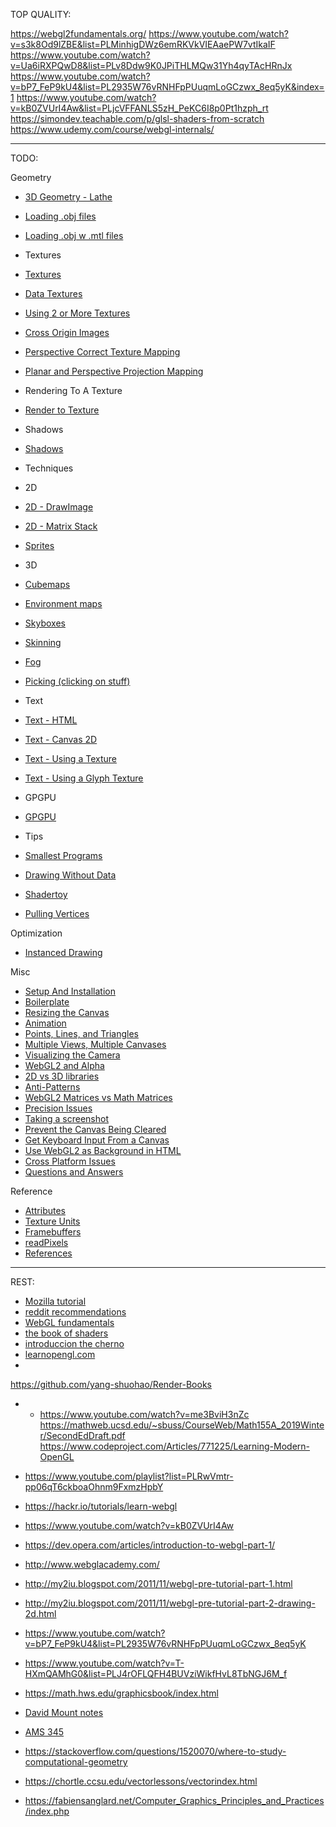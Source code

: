 TOP QUALITY:

https://webgl2fundamentals.org/
https://www.youtube.com/watch?v=s3k8Od9lZBE&list=PLMinhigDWz6emRKVkVIEAaePW7vtIkaIF
https://www.youtube.com/watch?v=Ua6iRXPQwD8&list=PLv8Ddw9K0JPiTHLMQw31Yh4qyTAcHRnJx
https://www.youtube.com/watch?v=bP7_FeP9kU4&list=PL2935W76vRNHFpPUuqmLoGCzwx_8eq5yK&index=1
https://www.youtube.com/watch?v=kB0ZVUrI4Aw&list=PLjcVFFANLS5zH_PeKC6I8p0Pt1hzph_rt
https://simondev.teachable.com/p/glsl-shaders-from-scratch
https://www.udemy.com/course/webgl-internals/

___

TODO:

Geometry

-   [3D Geometry - Lathe](https://webgl2fundamentals.org/webgl/lessons/webgl-3d-geometry-lathe.html)
-   [Loading .obj files](https://webgl2fundamentals.org/webgl/lessons/webgl-load-obj.html)
-   [Loading .obj w .mtl files](https://webgl2fundamentals.org/webgl/lessons/webgl-load-obj-w-mtl.html)

-   Textures

-   [Textures](https://webgl2fundamentals.org/webgl/lessons/webgl-3d-textures.html)
-   [Data Textures](https://webgl2fundamentals.org/webgl/lessons/webgl-data-textures.html)
-   [Using 2 or More Textures](https://webgl2fundamentals.org/webgl/lessons/webgl-2-textures.html)
-   [Cross Origin Images](https://webgl2fundamentals.org/webgl/lessons/webgl-cors-permission.html)
-   [Perspective Correct Texture Mapping](https://webgl2fundamentals.org/webgl/lessons/webgl-3d-perspective-correct-texturemapping.html)
-   [Planar and Perspective Projection Mapping](https://webgl2fundamentals.org/webgl/lessons/webgl-planar-projection-mapping.html)

-   Rendering To A Texture

-   [Render to Texture](https://webgl2fundamentals.org/webgl/lessons/webgl-render-to-texture.html)

-   Shadows

-   [Shadows](https://webgl2fundamentals.org/webgl/lessons/webgl-shadows.html)

-   Techniques

-   2D

-   [2D - DrawImage](https://webgl2fundamentals.org/webgl/lessons/webgl-2d-drawimage.html)
-   [2D - Matrix Stack](https://webgl2fundamentals.org/webgl/lessons/webgl-2d-matrix-stack.html)
-   [Sprites](https://webgl2fundamentals.org/webgl/lessons/webgl-sprites.html)

-   3D

-   [Cubemaps](https://webgl2fundamentals.org/webgl/lessons/webgl-cube-maps.html)
-   [Environment maps](https://webgl2fundamentals.org/webgl/lessons/webgl-environment-maps.html)
-   [Skyboxes](https://webgl2fundamentals.org/webgl/lessons/webgl-skybox.html)
-   [Skinning](https://webgl2fundamentals.org/webgl/lessons/webgl-skinning.html)
-   [Fog](https://webgl2fundamentals.org/webgl/lessons/webgl-fog.html)
-   [Picking (clicking on stuff)](https://webgl2fundamentals.org/webgl/lessons/webgl-picking.html)

-   Text

-   [Text - HTML](https://webgl2fundamentals.org/webgl/lessons/webgl-text-html.html)
-   [Text - Canvas 2D](https://webgl2fundamentals.org/webgl/lessons/webgl-text-canvas2d.html)
-   [Text - Using a Texture](https://webgl2fundamentals.org/webgl/lessons/webgl-text-texture.html)
-   [Text - Using a Glyph Texture](https://webgl2fundamentals.org/webgl/lessons/webgl-text-glyphs.html)

-   GPGPU

-   [GPGPU](https://webgl2fundamentals.org/webgl/lessons/webgl-gpgpu.html)

-   Tips

-   [Smallest Programs](https://webgl2fundamentals.org/webgl/lessons/webgl-smallest-programs.html)
-   [Drawing Without Data](https://webgl2fundamentals.org/webgl/lessons/webgl-drawing-without-data.html)
-   [Shadertoy](https://webgl2fundamentals.org/webgl/lessons/webgl-shadertoy.html)
-   [Pulling Vertices](https://webgl2fundamentals.org/webgl/lessons/webgl-pulling-vertices.html)

Optimization
-   [Instanced Drawing](https://webgl2fundamentals.org/webgl/lessons/webgl-instanced-drawing.html)

 Misc

-   [Setup And Installation](https://webgl2fundamentals.org/webgl/lessons/webgl-setup-and-installation.html)
-   [Boilerplate](https://webgl2fundamentals.org/webgl/lessons/webgl-boilerplate.html)
-   [Resizing the Canvas](https://webgl2fundamentals.org/webgl/lessons/webgl-resizing-the-canvas.html)
-   [Animation](https://webgl2fundamentals.org/webgl/lessons/webgl-animation.html)
-   [Points, Lines, and Triangles](https://webgl2fundamentals.org/webgl/lessons/webgl-points-lines-triangles.html)
-   [Multiple Views, Multiple Canvases](https://webgl2fundamentals.org/webgl/lessons/webgl-multiple-views.html)
-   [Visualizing the Camera](https://webgl2fundamentals.org/webgl/lessons/webgl-visualizing-the-camera.html)
-   [WebGL2 and Alpha](https://webgl2fundamentals.org/webgl/lessons/webgl-and-alpha.html)
-   [2D vs 3D libraries](https://webgl2fundamentals.org/webgl/lessons/webgl-2d-vs-3d-library.html)
-   [Anti-Patterns](https://webgl2fundamentals.org/webgl/lessons/webgl-anti-patterns.html)
-   [WebGL2 Matrices vs Math Matrices](https://webgl2fundamentals.org/webgl/lessons/webgl-matrix-vs-math.html)
-   [Precision Issues](https://webgl2fundamentals.org/webgl/lessons/webgl-precision-issues.html)
-   [Taking a screenshot](https://webgl2fundamentals.org/webgl/lessons/webgl-tips.html#screenshot)
-   [Prevent the Canvas Being Cleared](https://webgl2fundamentals.org/webgl/lessons/webgl-tips.html#preservedrawingbuffer)
-   [Get Keyboard Input From a Canvas](https://webgl2fundamentals.org/webgl/lessons/webgl-tips.html#tabindex)
-   [Use WebGL2 as Background in HTML](https://webgl2fundamentals.org/webgl/lessons/webgl-tips.html#html-background)
-   [Cross Platform Issues](https://webgl2fundamentals.org/webgl/lessons/webgl-cross-platform-issues.html)
-   [Questions and Answers](https://webgl2fundamentals.org/webgl/lessons/webgl-qna.html)

Reference

-   [Attributes](https://webgl2fundamentals.org/webgl/lessons/webgl-attributes.html)
-   [Texture Units](https://webgl2fundamentals.org/webgl/lessons/webgl-texture-units.html)
-   [Framebuffers](https://webgl2fundamentals.org/webgl/lessons/webgl-framebuffers.html)
-   [readPixels](https://webgl2fundamentals.org/webgl/lessons/webgl-readpixels.html)
-   [References](https://webgl2fundamentals.org/webgl/lessons/webgl-references.html)

___

REST:

- [Mozilla tutorial](https://developer.mozilla.org/en-US/docs/Web/API/WebGL_API/Tutorial "https://developer.mozilla.org/en-US/docs/Web/API/WebGL_API/Tutorial")
- [reddit recommendations](https://www.reddit.com/r/opengl/comments/2f1utm/what_is_the_best_book_for_learning_opengl_for_a/)
- [WebGL fundamentals](https://webgl2fundamentals.org/)
- [the book of shaders](https://thebookofshaders.com/)
- [introduccion the cherno](https://www.youtube.com/watch?v=W3gAzLwfIP0&list=PLlrATfBNZ98foTJPJ_Ev03o2oq3-GGOS2&index=1)
- [learnopengl.com](https://learnopengl.com/)
-
https://github.com/yang-shuohao/Render-Books
- - https://www.youtube.com/watch?v=me3BviH3nZc
https://mathweb.ucsd.edu/~sbuss/CourseWeb/Math155A_2019Winter/SecondEdDraft.pdf
https://www.codeproject.com/Articles/771225/Learning-Modern-OpenGL
- https://www.youtube.com/playlist?list=PLRwVmtr-pp06qT6ckboaOhnm9FxmzHpbY
- https://hackr.io/tutorials/learn-webgl
- https://www.youtube.com/watch?v=kB0ZVUrI4Aw
- https://dev.opera.com/articles/introduction-to-webgl-part-1/
- http://www.webglacademy.com/
- http://my2iu.blogspot.com/2011/11/webgl-pre-tutorial-part-1.html
- http://my2iu.blogspot.com/2011/11/webgl-pre-tutorial-part-2-drawing-2d.html
- https://www.youtube.com/watch?v=bP7_FeP9kU4&list=PL2935W76vRNHFpPUuqmLoGCzwx_8eq5yK
- https://www.youtube.com/watch?v=T-HXmQAMhG0&list=PLJ4rOFLQFH4BUVziWikfHvL8TbNGJ6M_f

- https://math.hws.edu/graphicsbook/index.html

- [David Mount notes](http://www.cs.umd.edu/~mount/754/Lects/754lects.pdf)
- [AMS 345](http://www.ams.sunysb.edu/~jsbm/courses/345/ams345.html)
- https://stackoverflow.com/questions/1520070/where-to-study-computational-geometry
- https://chortle.ccsu.edu/vectorlessons/vectorindex.html
- https://fabiensanglard.net/Computer_Graphics_Principles_and_Practices/index.php


